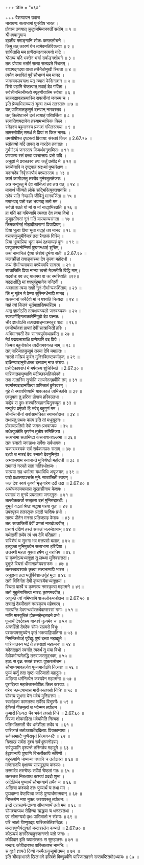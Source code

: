 +++
title = "०६७"

+++
वैशम्पायन उवाच  
नारायणः सत्यभामां पुनरेवैष भारत ।  
प्रोवाच प्रणयात् क्रुद्धामभिमानवतीं सतीम् ॥ १ ॥  
श्रीभगवानुवाच  
दहतीव ममाङ्गानि शोकः कमललोचने ।  
किमु तत् कारणं येन त्वमेवमतिविक्लवा ॥ २ ॥  
शापितासि मम प्राणैराचक्ष्वानत्ययो यदि ।  
श्रोतव्यं यदि भक्तेन भर्त्रा सर्वाङ्गशोभने ॥ ३ ॥  
ततः प्रोवाच भर्तारं सत्या सत्यव्रते स्थितम् ।  
बाष्पगद्गदया वाचा तथैनैधोमुखी स्थिता ॥ ४ ॥  
त्वयैव स्थापितं पूर्वं सौभाग्यं मम मानद ।  
जगत्यमलपत्राक्ष यत् ख्यातं केशिनाशन ॥ ५ ॥  
शिरो वहामि चेष्टत्वात् तवाहं देव गर्विता ।  
सर्वसीमन्तिनीमध्ये स्पृहणीयास्मि सर्वथा ॥ ६ ॥  
साहमद्यावहास्यास्मि सपत्नीनां जनस्य च ।  
इति प्रेष्याभिराख्यातं श्रुत्वा तथ्यं ततस्ततः ॥ ७ ॥  
यत् पारिजातकुसुमं दत्तवान् नारदस्तव ।  
तत् किलेष्टजने दत्तं त्वयाहं परिवर्जिता ॥ ८ ॥  
रत्नातिशयदानेन तस्यामभ्यधिकः किल ।  
स्नेहश्च बहुमानश्च प्रकाशं गमितस्त्वया ॥ ९ ॥  
तामस्तौषीत् समक्षं ते प्रियां स किल नारदः ।  
तमश्रौषीश्च दृष्टस्त्वं प्रियायाः संस्तवं किल ॥ 2.67.१० ॥  
स्तोतव्यो यदि तावत् स नारदेन तवाग्रतः ।  
दुर्भगोऽयं जनस्तत्र किमर्थमनुशब्दितः ॥ ११ ॥  
प्रणयस्य रसं दत्त्वा पश्चात्तापः प्रभो यदि ।  
अनुज्ञां मे प्रयच्छस्व तपः कर्तुं प्रसीद मे ॥ १२ ॥  
स्वप्नेनापि न दृष्ट्वाहं श्रद्दध्यां पुष्करेक्षण ।  
यदन्यदेव निर्वृत्तमश्रौषं पश्यतस्तव ॥ १३ ॥  
कामं कामोऽस्तु तस्यैव मुनेरतुलतेजसः ।  
अत्र मन्युस्तु मे देव सांनिध्यं तव तत्र यत् ॥ १४ ॥  
मानार्थं जीव्यते लोके सद्भिरित्युक्तवानसि ।  
तदेवं सति नेच्छामि जीवितुं मानवर्जिता ॥ १५ ॥  
ममाभवद् यतो रक्षा भयमद्य ततो मम ।  
सर्वतो रक्षते यो मां स मां नाद्याभिरक्षति ॥ १६ ॥  
हा गतिं कां गमिप्यामि त्यक्ता देव त्वया विभो ।  
कुमुद्वतीगतां नूनं गतिं यास्याम्यसंगता ॥ १७ ॥  
किमकार्षमहं मोहादीश्वराणां प्रियाप्रियम् ।  
प्रिया भूत्वा प्रिया भूता यद्यहं तव मानद ॥ १८ ॥  
वसन्तकुसुमैश्चित्रं तदा रैवतकं गिरिम् ।  
प्रिया भूत्वाप्रिया भूता कथं द्रक्ष्याम्यहं पुनः ॥ १९ ॥  
परपुष्टस्वनोन्मिश्रं पुष्पगन्धवहं शुचिम् ।  
कथं नामानिलं द्वेष्या सेस्रेयं दुर्भगा सती ॥ 2.67.२० ॥  
जलक्रीडां तवाङ्कस्था देव कृत्वा महोदधौ ।  
कथं दौर्भाग्यमापन्ना पश्येयमपि सागरम् ॥ २१ ॥  
सात्राजिति प्रिया नान्या त्वत्तो मेऽस्तीति विद्धि माम्।  
यदवोचः क्व तद् यातमथ वा कः स्मरिष्यति ॥२२॥  
यदद्राक्षीद्धि मां श्वश्रूर्बहुमानेन नन्दिनी ।  
अवज्ञातां त्वया राज्ञीं नूनं दौर्भाग्यकर्शिताम् ॥ २३ ॥  
किं नु गूढेन मे प्रेम्णा सुस्निग्धैनापि मानद ।  
यत्समानां जनैर्देवो मां न पश्यति नित्यदा ॥ २४ ॥  
नाहं त्वां कितवं धूर्तमज्ञासिषमरिंदम ।  
अद्य ज्ञातोऽसि तत्पक्षचञ्चलो जनवञ्चकः ॥ २५ ॥  
स्वरवर्णेङ्गिताकारैर्निगूढो देव यत्नतः ।  
चौर ज्ञातोऽसि तत्पक्षवाङ्मात्रमधुरः शठः ॥ २६॥  
एवमीर्ष्यावशं प्राप्तां देवीं सात्राजितीं हरिः ।  
अभिमानवतीं देवः सान्त्वपूर्वमथाब्रवीत् ॥ २७ ॥  
मैवं पद्मपलाशाक्षि प्राणेश्वरि वद प्रिये ।  
किमत्र बहुनोक्तेन त्वदीयमवगच्छ माम् ॥ २८ ॥  
तत् पारिजातकुसुमं तस्या देवि ममाग्रतः ।  
नारदो मत्प्रियं कुर्वन् मुनिरक्लिष्टकर्मकृत् ॥ २९ ॥  
दाक्षिण्यादानुरोधाच्च दत्तवान् नात्र संशयः ।  
प्रसीदैकापराधं मे मर्षयस्य शुचिस्मिते ॥ 2.67.३० ॥  
पारिजातकपुष्पाणि यदीच्छस्यतिकोपने ।  
तदा दातास्मि सुश्रोणि सत्यमेतद्ब्रवीमि तम् ॥ ३१ ॥  
स्वर्गास्पदादानयित्वा पारिजातं द्रुमेश्वरम् ।  
गृहे ते स्थापयिष्यामि यावत्कालं त्वमिच्छसि ॥ ३२ ॥  
एवमुक्ता तु हरिणा प्रोवाच हरिवल्लभा ।  
यद्येवं स द्रुमः शक्यस्त्विहानयितुमच्युत ॥ ३३ ॥  
मन्युरेव प्रमृष्टो हि भवेद् बहुगुणं मम ।  
सीमन्तिनीनां सर्वासामधिका स्यामधोक्षज ॥ ३४ ॥  
तथास्तु प्रथमः कल्प इति तां मधुसूदनः ।  
प्रोवाचाप्रतिमो देवो जगतः प्रभवाप्ययः ॥ ३५ ॥  
तथेत्युक्तेति कृष्णेन तुतोष समितिंजय ।  
सत्यभामा सतामिष्टा कंसनाशनवल्लभा ॥ ३६॥  
ततः स्नातो जगन्नाथः सर्वेशः सर्वभावनः ।  
चकारावश्यकं सर्वं सर्वकामप्रदः सताम् ॥ ३७ ॥  
दध्यौ च नारदं देवः स्नातो देवमुनिर्नृप ।  
अभ्याजगाम स्नानान्ते मुनिश्रेष्ठो महोदधौ ॥ ३८ ॥  
तमागतं नरपते सतां गतिरधोक्षजः ।  
सत्यया सह धर्मात्मा यथाविधि अपूजयत् ॥ ३९ ॥  
पादौ प्रक्षालयाञ्चक्रे मुनेः सात्राजिती स्वयम् ।  
जलं देवः स्वयं कृष्णो भृङ्गारेण ददौ तदा ॥ 2.67.४० ॥  
अथोपकल्पयामास सुखासीनाय केशवः ।  
परमान्नं स मुनये प्रयतात्मा जगद्गुरुः ॥ ४१ ॥  
तल्लोककर्त्रा सत्कृत्य दत्तं मुनिरुदारधीः ।  
बुभुजे वदतां श्रेष्ठः श्रद्धया परया युतः ॥ ४२ ॥  
उपस्पृश्य ततस्तृप्तः प्रददौ चाशिषः प्रभो ।  
ताश्च प्रीतेन मनसा प्रतिजग्राह केशवः ॥ ४३ ॥  
ततः सात्राजितीं देवीं प्रणतां नारदोऽब्रवीत् ।  
प्रसार्य दक्षिणं हस्तं सजलं जलजेक्षणाम्॥ ४४ ॥  
यथेदानीं तथैव त्वं भव देवि पतिव्रता ।  
सविशेषं च सुभगा भव मत्तपसो बलात् ॥ ४५ ॥  
इत्युक्ता मुनिमुख्येन सत्यभामा हरिप्रिया ।  
उत्तस्थौ महता युक्ता हर्षेण तु नराधिप ॥ ४६ ॥  
स कृष्णोऽप्यभ्यनुज्ञां तु लब्ध्वा मुनिवरात्तदा।  
बुभुजे विघसं धीमानप्रमेयपराक्रमः ॥ ४७ ॥  
ततस्त्वावश्यकं कृत्वा सत्यभामापि भारत ।  
अनुज्ञया तदा भर्तुर्विवेशान्तर्गृहं मुदा ॥ ४८ ॥  
ततो विनिर्गता देवी कृष्णस्यैवाभ्यनुज्ञया ।  
स्थिता पार्श्वे च कृष्णस्य नमस्कृत्वा महात्मने ॥ ४९॥  
ततो मुहूर्तमासित्वा नारदः कृष्णमब्रवीत् ।  
आपृच्छे त्वां गमिष्यामि शक्रलोकमधोक्षज ॥ 2.67.५० ॥  
तत्राद्यं देवमीशानं नमस्कृत्य महेश्वरम् ।  
गास्यन्ति देवगन्धर्वास्तथैवाप्सरसां गणाः ॥ ५१ ॥  
मासि मास्युचितं ह्येतन्महेन्द्रसदने प्रभो ।  
पूजार्थं देवदेवस्य गान्धर्वं नृत्यमेव च ॥ ५२ ॥  
अन्तर्हितो देवदेवः सोमः सप्रवरो विभुः ।  
पश्यत्यमरमुख्येन कृतं भक्त्याद्रिघातिना ॥ ५३ ॥  
निमन्त्रितोऽहं पूर्वेद्युः पुष्पं दत्त्वा महाद्युते ।  
पारिजातस्य भद्रं ते तरुराज्ञो महात्मनः ॥ ५४ ॥  
यदेतदाहृतं स्वर्गात् त्वदर्थं तु मया विभो ।  
देवोपभोग्यमेतद्धि तरुराजसमुद्भवम् ॥ ५५ ॥  
इष्टः स वृक्षः सततं शच्याः पुष्करलोचन ।  
सौभाग्यमावहत्येव पूज्यमानोऽपि नित्यशः ॥ ५६ ॥  
पुण्यं कर्तुं तदा सृष्टः पारिजातो महाद्रुमः ।  
अदित्या धर्मनित्येन कश्यपेन महात्मना ॥ ५७ ॥  
पुरादित्या महातेजास्तोषितः किल कश्यपः ।  
वरेण च्छन्दयामास मारीचस्तपसो निधिः ॥ ५८ ॥  
सोवाच सुभगा येन भवेयं मुनिसत्तम ।  
स्वलंकृता कामतश्च सर्वैरेव विभूषणैः ॥ ५९ ॥  
ईप्सितं गीतनृत्यं च भवेन्मम तपोधन ।  
कुमारी नित्यदा चैव भवेयं तपसो निधे ॥ 2.67.६० ॥  
विरजा शोकरहिता भवेयमिति नित्यदा ।  
पतिभक्तिमती चैव धर्मशीला तथैव च ॥ ६१ ॥  
पारिजातं ततोऽस्राक्षीददित्याः प्रियकाम्यया ।  
सर्वकामप्रदैः पुष्पैरावृतं नित्यगन्धदैः ॥ ६२ ॥  
त्रिशाखं सर्वदा दृश्यं सर्वभूतमनोहरम् ।  
सर्वपुष्पाणि दृश्यन्ते तस्मिन्नेव महाद्रुमे ॥ ६३ ॥  
ईदृशान्यपि पुष्पाणि बिभर्त्येकापि रूपिणी ।  
बहुरूपाणि चाप्यन्या पद्मानि च ततोऽपरा ॥ ६४ ॥  
मन्दारादपि वृक्षाच्च सारमुद्धत्य कश्यपः ।  
तस्मादेष तरुश्रेष्ठः सर्वेषां श्रेष्ठतां गतः ॥ ६५ ॥  
ततस्तत्र निबध्याथ कश्यपं प्रददौ शुभा ।  
अदितिर्मम पुण्यार्थं सौभाग्यार्थं तथैव च ॥ ६६ ॥  
अदित्या कश्यपो दत्तः पुण्यार्थं च तथा मम ।  
पुष्पदाम्ना वेष्टयित्वा कण्ठे पुण्यार्थमात्मवान् ॥ ६७ ॥  
निष्क्रयेण मया मुक्तः कश्यपस्तु तपोधनः ।  
इन्द्रो दत्तस्तथेन्द्राण्या सौभाग्यार्थं ततो मम ॥ ६८ ॥  
सोमश्चाप्यथ रोहिण्या ऋद्ध्या च धनदस्तथा ।  
एवं सौभाग्यदो वृक्षः पारिजातो न संशयः ॥ ६९ ॥  
परि जातो विष्णुपद्याः पारिजातेतिशब्दितः ।  
मन्दारपुष्पैर्यद्युक्तो मन्दारस्तेन कथ्यते ॥ 2.67.७० ॥  
कोऽप्ययं दारुरित्याहुरजानन्तो यतो जनाः ।  
कोविदार इति ख्यातस्ततः स सुमहातरुः ॥ ७१ ॥  
मन्दारः कोविदारश्च पारिजातश्च नामभिः ।  
स वृक्षो ज्ञायते दिव्यो यस्यैतत्कुसुमोत्तमम् ॥ ७२ ॥  
इति श्रीमहाभारते खिलभागे हरिवंशे विष्णुपर्वणि पारिजातहरणे सप्तषष्टितमोऽध्यायः ॥ ६७ ॥